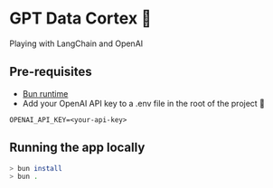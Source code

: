 # GPT Data Cortex 🧠
Playing with LangChain and OpenAI

## Pre-requisites
- [Bun runtime](https://bun.sh) 
- Add your OpenAI API key to a .env file in the root of the project 🔐
```
OPENAI_API_KEY=<your-api-key>
```


## Running the app locally
```bash
> bun install
> bun .
```
